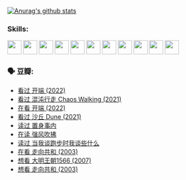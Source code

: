 
[![Anurag's github stats](https://github-readme-stats.vercel.app/api?username=w940853815)](https://github.com/anuraghazra/github-readme-stats)

### Skills:

<code><img height="32" src="https://cdn.jsdelivr.net/npm/simple-icons@v5/icons/python.svg"></code>
<code><img height="32" src="https://cdn.jsdelivr.net/npm/simple-icons@v5/icons/javascript.svg"></code>
<code><img height="32" src="https://cdn.jsdelivr.net/npm/simple-icons@v5/icons/django.svg"></code>
<code><img height="32" src="https://cdn.jsdelivr.net/npm/simple-icons@v5/icons/flask.svg"></code>
<code><img height="32" src="https://cdn.jsdelivr.net/npm/simple-icons@v5/icons/vuetify.svg"></code>
<code><img height="32" src="https://cdn.jsdelivr.net/npm/simple-icons@v5/icons/git.svg"></code>
<code><img height="32" src="https://cdn.jsdelivr.net/npm/simple-icons@v5/icons/docker.svg"></code>
<code><img height="32" src="https://cdn.jsdelivr.net/npm/simple-icons@v5/icons/postgresql.svg"></code>
<code><img height="32" src="https://cdn.jsdelivr.net/npm/simple-icons@v5/icons/elasticsearch.svg"></code>
<code><img height="32" src="https://cdn.jsdelivr.net/npm/simple-icons@v5/icons/macos.svg"></code>
<code><img height="32" src="https://cdn.jsdelivr.net/npm/simple-icons@v5/icons/linux.svg"></code>

### 🗣 豆瓣:

<!-- DOUBAN-ACTIVITIES:START -->
- [看过 开端‎ (2022)](https://www.douban.com/people/136069238/status/3737530861/?_i=43494394)
- [看过 混沌行走 Chaos Walking‎ (2021)](https://www.douban.com/people/136069238/status/3734828206/?_i=43494394)
- [在看 开端‎ (2022)](https://www.douban.com/people/136069238/status/3733533297/?_i=43494394)
- [看过 沙丘 Dune‎ (2021)](https://www.douban.com/people/136069238/status/3726869471/?_i=43494394)
- [读过 置身事内](https://www.douban.com/people/136069238/status/3726223867/?_i=43494394)
- [在读 强风吹拂](https://www.douban.com/people/136069238/status/3725395475/?_i=43494394)
- [读过 当我谈跑步时我谈些什么](https://www.douban.com/people/136069238/status/3715422296/?_i=43494394)
- [在看 走向共和‎ (2003)](https://www.douban.com/people/136069238/status/3711470443/?_i=43494394)
- [想看 大明王朝1566‎ (2007)](https://www.douban.com/people/136069238/status/3710980213/?_i=43494394)
- [想看 走向共和‎ (2003)](https://www.douban.com/people/136069238/status/3710980002/?_i=43494394)
<!-- DOUBAN-ACTIVITIES:END -->
<!--
**w940853815/w940853815** is a ✨ _special_ ✨ repository because its `README.md` (this file) appears on your GitHub profile.

Here are some ideas to get you started:

- 🔭 I’m currently working on ...
- 🌱 I’m currently learning ...
- 👯 I’m looking to collaborate on ...
- 🤔 I’m looking for help with ...
- 💬 Ask me about ...
- 📫 How to reach me: ...
- 😄 Pronouns: ...
- ⚡ Fun fact: ...
-->
